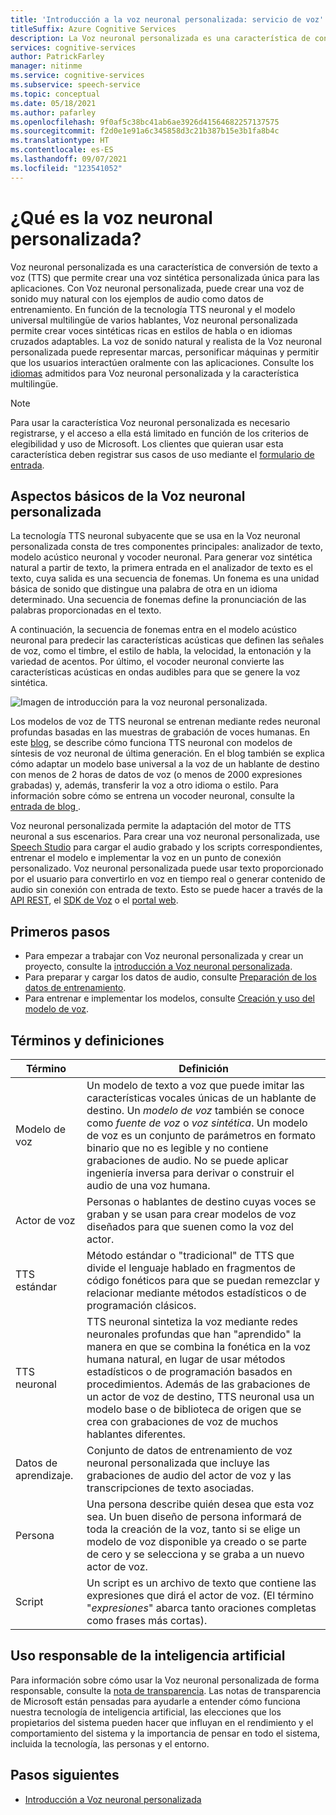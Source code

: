 ```yaml
---
title: 'Introducción a la voz neuronal personalizada: servicio de voz'
titleSuffix: Azure Cognitive Services
description: La Voz neuronal personalizada es una característica de conversión de texto a voz que permite crear una voz sintética personalizada única para las aplicaciones mediante los propios datos de audio del usuario que se proporcionan como ejemplo.
services: cognitive-services
author: PatrickFarley
manager: nitinme
ms.service: cognitive-services
ms.subservice: speech-service
ms.topic: conceptual
ms.date: 05/18/2021
ms.author: pafarley
ms.openlocfilehash: 9f0af5c38bc41ab6ae3926d41564682257137575
ms.sourcegitcommit: f2d0e1e91a6c345858d3c21b387b15e3b1fa8b4c
ms.translationtype: HT
ms.contentlocale: es-ES
ms.lasthandoff: 09/07/2021
ms.locfileid: "123541052"
---
```

# <a name="what-is-custom-neural-voice"></a>¿Qué es la voz neuronal personalizada?

Voz neuronal personalizada es una característica de conversión de texto a voz (TTS) que permite crear una voz sintética personalizada única para las aplicaciones. Con Voz neuronal personalizada, puede crear una voz de sonido muy natural con los ejemplos de audio como datos de entrenamiento. En función de la tecnología TTS neuronal y el modelo universal multilingüe de varios hablantes, Voz neuronal personalizada permite crear voces sintéticas ricas en estilos de habla o en idiomas cruzados adaptables. La voz de sonido natural y realista de la Voz neuronal personalizada puede representar marcas, personificar máquinas y permitir que los usuarios interactúen oralmente con las aplicaciones. Consulte los [idiomas](language-support.md#customization) admitidos para Voz neuronal personalizada y la característica multilingüe.

> [!NOTE]
> Para usar la característica Voz neuronal personalizada es necesario registrarse, y el acceso a ella está limitado en función de los criterios de elegibilidad y uso de Microsoft. Los clientes que quieran usar esta característica deben registrar sus casos de uso mediante el [formulario de entrada](https://aka.ms/customneural).

## <a name="the-basics-of-custom-neural-voice"></a>Aspectos básicos de la Voz neuronal personalizada

La tecnología TTS neuronal subyacente que se usa en la Voz neuronal personalizada consta de tres componentes principales: analizador de texto, modelo acústico neuronal y vocoder neuronal. Para generar voz sintética natural a partir de texto, la primera entrada en el analizador de texto es el texto, cuya salida es una secuencia de fonemas. Un fonema es una unidad básica de sonido que distingue una palabra de otra en un idioma determinado. Una secuencia de fonemas define la pronunciación de las palabras proporcionadas en el texto. 

A continuación, la secuencia de fonemas entra en el modelo acústico neuronal para predecir las características acústicas que definen las señales de voz, como el timbre, el estilo de habla, la velocidad, la entonación y la variedad de acentos. Por último, el vocoder neuronal convierte las características acústicas en ondas audibles para que se genere la voz sintética.

![Imagen de introducción para la voz neuronal personalizada.](./media/custom-voice/cnv-intro.png)

Los modelos de voz de TTS neuronal se entrenan mediante redes neuronal profundas basadas en las muestras de grabación de voces humanas. En este [blog](https://techcommunity.microsoft.com/t5/azure-ai/neural-text-to-speech-extends-support-to-15-more-languages-with/ba-p/1505911), se describe cómo funciona TTS neuronal con modelos de síntesis de voz neuronal de última generación. En el blog también se explica cómo adaptar un modelo base universal a la voz de un hablante de destino con menos de 2 horas de datos de voz (o menos de 2000 expresiones grabadas) y, además, transferir la voz a otro idioma o estilo. Para información sobre cómo se entrena un vocoder neuronal, consulte la [entrada de blog ](https://techcommunity.microsoft.com/t5/azure-ai/azure-neural-tts-upgraded-with-hifinet-achieving-higher-audio/ba-p/1847860).

Voz neuronal personalizada permite la adaptación del motor de TTS neuronal a sus escenarios. Para crear una voz neuronal personalizada, use [Speech Studio](https://speech.microsoft.com/customvoice) para cargar el audio grabado y los scripts correspondientes, entrenar el modelo e implementar la voz en un punto de conexión personalizado. Voz neuronal personalizada puede usar texto proporcionado por el usuario para convertirlo en voz en tiempo real o generar contenido de audio sin conexión con entrada de texto. Esto se puede hacer a través de la [API REST](./rest-text-to-speech.md), el [SDK de Voz](./get-started-text-to-speech.md) o el [portal web](https://speech.microsoft.com/audiocontentcreation).

## <a name="get-started"></a>Primeros pasos

* Para empezar a trabajar con Voz neuronal personalizada y crear un proyecto, consulte la [introducción a Voz neuronal personalizada](how-to-custom-voice.md).
* Para preparar y cargar los datos de audio, consulte [Preparación de los datos de entrenamiento](how-to-custom-voice-prepare-data.md).
* Para entrenar e implementar los modelos, consulte [Creación y uso del modelo de voz](how-to-custom-voice-create-voice.md).

## <a name="terms-and-definitions"></a>Términos y definiciones

| **Término**      | **Definición**                                                                                                                                                                                                                                                                                                                                                                                       |
|---------------|------------------------------------------------------------------------------------------------------------------------------------------------------------------------------------------------------------------------------------------------------------------------------------------------------------------------------------------------------------------------------------------------------|
| Modelo de voz   | Un modelo de texto a voz que puede imitar las características vocales únicas de un hablante de destino. Un *modelo de voz* también se conoce como *fuente de voz* o *voz sintética*. Un modelo de voz es un conjunto de parámetros en formato binario que no es legible y no contiene grabaciones de audio. No se puede aplicar ingeniería inversa para derivar o construir el audio de una voz humana. |
| Actor de voz  | Personas o hablantes de destino cuyas voces se graban y se usan para crear modelos de voz diseñados para que suenen como la voz del actor.                                                                                                                                                                                                                                                   |
| TTS estándar  | Método estándar o "tradicional" de TTS que divide el lenguaje hablado en fragmentos de código fonéticos para que se puedan remezclar y relacionar mediante métodos estadísticos o de programación clásicos.                                                                                                                                                                                                    |
| TTS neuronal    | TTS neuronal sintetiza la voz mediante redes neuronales profundas que han "aprendido" la manera en que se combina la fonética en la voz humana natural, en lugar de usar métodos estadísticos o de programación basados en procedimientos. Además de las grabaciones de un actor de voz de destino, TTS neuronal usa un modelo base o de biblioteca de origen que se crea con grabaciones de voz de muchos hablantes diferentes.          |
| Datos de aprendizaje. | Conjunto de datos de entrenamiento de voz neuronal personalizada que incluye las grabaciones de audio del actor de voz y las transcripciones de texto asociadas.                                                                                                                                                                                                                                                               |
| Persona       | Una persona describe quién desea que esta voz sea. Un buen diseño de persona informará de toda la creación de la voz, tanto si se elige un modelo de voz disponible ya creado o se parte de cero y se selecciona y se graba a un nuevo actor de voz.                                                                                                |
| Script        | Un script es un archivo de texto que contiene las expresiones que dirá el actor de voz. (El término "*expresiones*" abarca tanto oraciones completas como frases más cortas).                                                                                                                                                                                                                               |

## <a name="responsible-use-of-ai"></a>Uso responsable de la inteligencia artificial

Para información sobre cómo usar la Voz neuronal personalizada de forma responsable, consulte la [nota de transparencia](/legal/cognitive-services/speech-service/custom-neural-voice/transparency-note-custom-neural-voice?context=/azure/cognitive-services/speech-service/context/context). Las notas de transparencia de Microsoft están pensadas para ayudarle a entender cómo funciona nuestra tecnología de inteligencia artificial, las elecciones que los propietarios del sistema pueden hacer que influyan en el rendimiento y el comportamiento del sistema y la importancia de pensar en todo el sistema, incluida la tecnología, las personas y el entorno.

## <a name="next-steps"></a>Pasos siguientes

* [Introducción a Voz neuronal personalizada](how-to-custom-voice.md)
